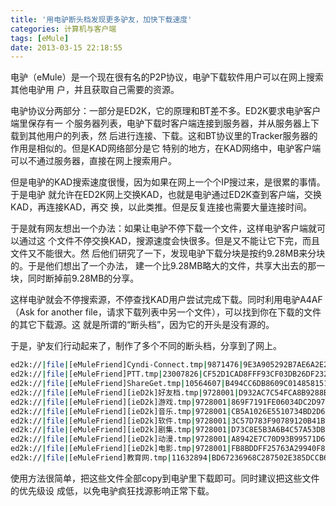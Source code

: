 ```yaml
---
title: '用电驴断头档发现更多驴友，加快下载速度'
categories: 计算机与客户端
tags: [eMule]
date: 2013-03-15 22:18:55
---
```


电驴（eMule）是一个现在很有名的P2P协议，电驴下载软件用户可以在网上搜索其他电驴用
户，并且获取自己需要的资源。

电驴协议分两部分：一部分是ED2K，它的原理和BT差不多。ED2K要求电驴客户端里保存有一
个服务器列表，电驴下载时客户端连接到服务器，并从服务器上下载到其他用户的列表，然
后进行连接、下载。这和BT协议里的Tracker服务器的作用是相似的。但是KAD网络部分是它
特别的地方，在KAD网络中，电驴客户端可以不通过服务器，直接在网上搜索用户。

但是电驴的KAD搜索速度很慢，因为如果在网上一个个IP搜过来，是很累的事情。于是电驴
就允许在ED2K网上交换KAD，也就是电驴通过ED2K查到客户端，交换KAD，再连接KAD，再交
换，以此类推。但是反复连接也需要大量连接时间。

于是就有网友想出一个办法：如果让电驴不停下载一个文件，这样电驴客户端就可以通过这
个文件不停交换KAD，搜源速度会快很多。但是又不能让它下完，而且文件又不能很大。然
后他们研究了一下，发现电驴下载分块是按约9.28MB来分块的。于是他们想出了一个办法，
建一个比9.28MB略大的文件，共享大出去的那一块，同时断掉前9.28MB的分享。

这样电驴就会不停搜索源，不停查找KAD用户尝试完成下载。同时利用电驴A4AF（Ask for
another file，请求下载列表中另一个文件），可以找到你在下载的文件的其它下载源。这
就是所谓的“断头档”，因为它的开头是没有源的。

于是，驴友们行动起来了，制作了多个不同的断头档，分享到了网上。

```bash
ed2k://|file|[eMuleFriend]Cyndi-Connect.tmp|9871476|9E3A905292B7AE6A2E2110DFC061779B|/
ed2k://|file|[eMuleFriend]PTT.tmp|23007826|CF52D1CAD8FFF93CF03DB26DF23260D2|/
ed2k://|file|[eMuleFriend]ShareGet.tmp|10564607|B494CC6DB8609C014858151CD7EA9193|/
ed2k://|file|[eMuleFriend][ieD2k]好友档.tmp|9728001|D932AC7C54FCA8B9288BDBBEEAECFE6A|/
ed2k://|file|[eMuleFriend][ieD2k]游戏.tmp|9728001|869F7191FE06034DC2D9725A21B91D7A|/
ed2k://|file|[eMuleFriend][ieD2k]音乐.tmp|9728001|CB5A1026E5510734BD2D6B4F6D586019|/
ed2k://|file|[eMuleFriend][ieD2k]软件.tmp|9728001|3C57D783F90789120B41B4DA2D187795|/
ed2k://|file|[eMuleFriend][ieD2k]剧集.tmp|9728001|D73C8E5B3A6B4C57A53DB59F59050F39|/
ed2k://|file|[eMuleFriend][ieD2k]动漫.tmp|9728001|A8942E7C70D93B99571D6C5056D09A86|/
ed2k://|file|[eMuleFriend][ieD2k]电影.tmp|9728001|FB8BDDFF25763A29940F84E1EF12A897|/
ed2k://|file|[eMuleFriend]教育网.tmp|11632894|BD67236968C287502E385DCCB6E3C8A9|/
```

使用方法很简单，把这些文件全部copy到电驴里下载即可。同时建议把这些文件的优先级设
成低，以免电驴疯狂找源影响正常下载。
